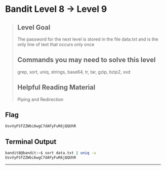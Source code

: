 # Bandit Level 8 → Level 9
> ## Level Goal
>
>The password for the next level is stored in the file data.txt and is the only line of text that occurs only once
> ## Commands you may need to solve this level
>
> grep, sort, uniq, strings, base64, tr, tar, gzip, bzip2, xxd
> ## Helpful Reading Material
> 
>    Piping and Redirection



## Flag

```bash
UsvVyFSfZZWbi6wgC7dAFyFuR6jQQUhR
```

## Terminal Output

```bash
bandit8@bandit:~$ sort data.txt | uniq -u
UsvVyFSfZZWbi6wgC7dAFyFuR6jQQUhR
```

***
